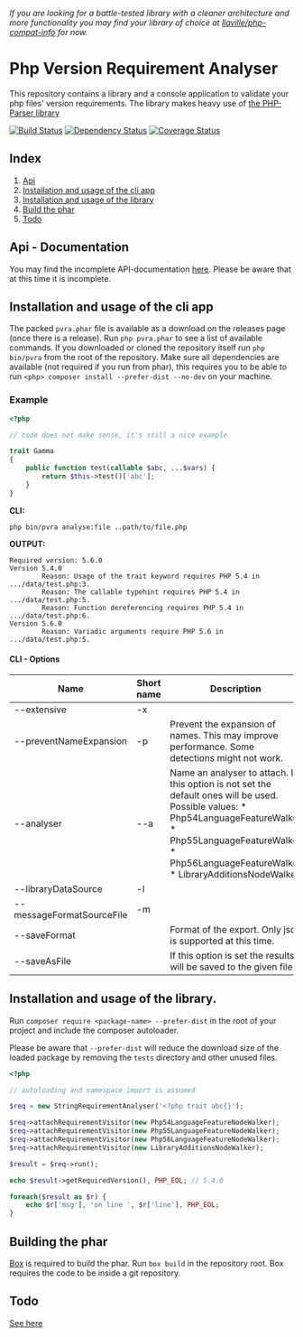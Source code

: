 *If you are looking for a battle-tested library with a cleaner architecture and more functionality you may find your library of choice at [llaville/php-compat-info](https://github.com/llaville/php-compat-info) for now.*


# Php Version Requirement Analyser

This repository contains a library and a console application to validate your php files' version requirements.
The library makes heavy use of [the PHP-Parser library](https://github.com/nikic/PHP-Parser)

[![Build Status](https://travis-ci.org/suralc/pvra.svg?branch=master)](https://travis-ci.org/suralc/pvra)
[![Dependency Status](https://www.versioneye.com/user/projects/546643934de5ef5022000056/badge.svg?style=flat)](https://www.versioneye.com/user/projects/546643934de5ef5022000056)
[![Coverage Status](https://img.shields.io/coveralls/suralc/pvra.svg)](https://coveralls.io/r/suralc/pvra?branch=master)


## Index
1. [Api](#api-doc)
2. [Installation and usage of the cli app](#cli-usage)
3. [Installation and usage of the library](#lib-usage)
4. [Build the phar](#build)
5. [Todo](#todo)



## <a name="api-doc"></a>Api - Documentation

You may find the incomplete API-documentation [here](http://suralc.github.io/pvra/docs). Please be aware that at this time it is
incomplete.


## <a name="cli-usage"></a> Installation and usage of the cli app

The packed `pvra.phar` file is available as a download on the releases page (once there is a release). Run
`php pvra.phar` to see a list of available commands. If you downloaded or cloned the repository itself run `php bin/pvra`
from the root of the repository. Make sure all dependencies are available (not required if you run from phar), this 
requires you to be able to run `<php> composer install --prefer-dist --no-dev` on your machine.

### Example

```php
<?php

// code does not make sense, it's still a nice example

trait Gamma
{
    public function test(callable $abc, ...$vars) {
        return $this->test()['abc'];
    }
}
```

__CLI:__ 

`php bin/pvra analyse:file ..path/to/file.php`

__OUTPUT:__

```
Required version: 5.6.0
Version 5.4.0
        Reason: Usage of the trait keyword requires PHP 5.4 in .../data/test.php:3.
        Reason: The callable typehint requires PHP 5.4 in .../data/test.php:5.
        Reason: Function dereferencing requires PHP 5.4 in .../data/test.php:6.
Version 5.6.0
        Reason: Variadic arguments require PHP 5.6 in .../data/test.php:5.
```

#### CLI - Options

| Name 	| Short  name 	| Description 	|
|---------------------------	|-------------	|---------------------------------------------------------------------------------------------------------------------------------------------------------------------------------------------------------------------------	|
| --extensive 	| -x 	|  	|
| --preventNameExpansion 	| -p 	| Prevent the expansion of names. This may improve performance. Some detections might not work. 	|
| --analyser 	| --a 	| Name an analyser to attach. If this option is not set the default ones will be used. Possible values: * Php54LanguageFeatureWalker * Php55LanguageFeatureWalker * Php56LanguageFeatureWalker * LibraryAdditionsNodeWalker 	|
| --libraryDataSource 	| -l 	|  	|
| --messageFormatSourceFile 	| -m 	|  	|
| --saveFormat 	|  	| Format of the export. Only json is supported at this time. 	|
| --saveAsFile 	|  	| If this option is set the results will be saved to the given file. 	|

## <a name="lib-usage"></a>Installation and usage of the library.

Run `composer require <package-name> --prefer-dist` in the root of your project and include the composer autoloader.

Please be aware that `--prefer-dist` will reduce the download size of the loaded package by removing the `tests` directory
and other unused files.


```php
<?php

// autoloading and namespace import is assumed

$req = new StringRequirementAnalyser('<?php trait abc{}');

$req->attachRequirementVisitor(new Php54LanguageFeatureNodeWalker);
$req->attachRequirementVisitor(new Php55LanguageFeatureNodeWalker);
$req->attachRequirementVisitor(new Php56LanguageFeatureNodeWalker);
$req->attachRequirementVisitor(new LibraryAdditionsNodeWalker);

$result = $req->run();

echo $result->getRequiredVersion(), PHP_EOL; // 5.4.0

foreach($result as $r) {
    echo $r['msg'], 'on line ', $r['line'], PHP_EOL; 
}
```

## <a name="build"></a>Building the phar

[Box](http://box-project.org/) is required to build the phar. Run `box build` in the repository root. Box requires the code to be inside a git
repository.

## <a name="todo"></a>Todo

[See here](https://github.com/suralc/pvra/labels/todo)
